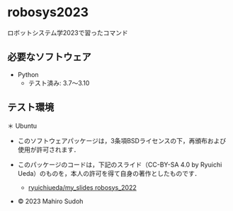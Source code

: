 # robosys2023
ロボットシステム学2023で習ったコマンド

## 必要なソフトウェア
* Python
  * テスト済み: 3.7～3.10

## テスト環境
＊ Ubuntu  














* このソフトウェアパッケージは，3条項BSDライセンスの下，再頒布および使用が許可されます．
* このパッケージのコードは，下記のスライド（CC-BY-SA 4.0 by Ryuichi Ueda）のものを，本人の許可を得て自身の著作としたものです．
	* [ryuichiueda/my_slides robosys_2022](https://github.com/ryuichiueda/my_slides/tree/master/robosys_2022)

* © 2023 Mahiro Sudoh

